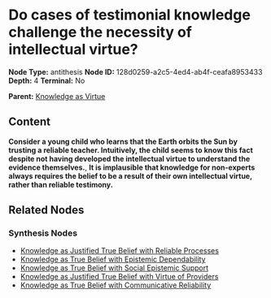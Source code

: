 # Do cases of testimonial knowledge challenge the necessity of intellectual virtue?

**Node Type:** antithesis
**Node ID:** 128d0259-a2c5-4ed4-ab4f-ceafa8953433
**Depth:** 4
**Terminal:** No

**Parent:** [Knowledge as Virtue](knowledge-as-virtue-synthesis-2f5aea12-4eea-4277-87e2-357e77302b92.md)

## Content

**Consider a young child who learns that the Earth orbits the Sun by trusting a reliable teacher. Intuitively, the child seems to know this fact despite not having developed the intellectual virtue to understand the evidence themselves.**, **It is implausible that knowledge for non-experts always requires the belief to be a result of their own intellectual virtue, rather than reliable testimony.**

## Related Nodes

### Synthesis Nodes

- [Knowledge as Justified True Belief with Reliable Processes](knowledge-as-justified-true-belief-with-reliable-processes-synthesis-2137ca1b-09f1-453e-9983-bfa405e11ce5.md)
- [Knowledge as True Belief with Epistemic Dependability](knowledge-as-true-belief-with-epistemic-dependability-synthesis-3282a0f0-292c-48ca-a4d9-70ef66978ea8.md)
- [Knowledge as True Belief with Social Epistemic Support](knowledge-as-true-belief-with-social-epistemic-support-synthesis-34852c25-9897-489e-8e6f-77b0c5d6b278.md)
- [Knowledge as Justified True Belief with Virtue of Providers](knowledge-as-justified-true-belief-with-virtue-of-providers-synthesis-6c84296f-51cf-448a-9007-e01df1e0fe0f.md)
- [Knowledge as True Belief with Communicative Reliability](knowledge-as-true-belief-with-communicative-reliability-synthesis-5fd92d84-d0dd-40b0-b0ae-2032f428cab4.md)
